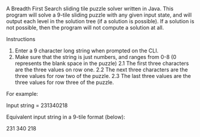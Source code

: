 A Breadth First Search sliding tile puzzle solver written in Java. This program will solve a 9-tile sliding puzzle with any given input state, and will output
each level in the solution tree (if a solution is possible). If a solution is not possible, then the program will not compute a solution at all.

Instructions

1. Enter a 9 character long string when prompted on the CLI.
2. Make sure that the string is just numbers, and ranges from 0-8 (0 represents the blank space in the puzzle)
  2.1 The first three characters are the three values on row one.
  2.2 The next three characters are the three values for row two of the puzzle.
  2.3 The last three values are the three values for row three of the puzzle.

For example: 

Input string = 231340218

Equivalent input string in a 9-tile format (below):

231
340
218
